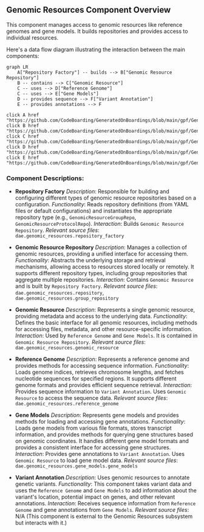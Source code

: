 ## Genomic Resources Component Overview

This component manages access to genomic resources like reference genomes and gene models. It builds repositories and provides access to individual resources.

Here's a data flow diagram illustrating the interaction between the main components:

```mermaid
graph LR
    A["Repository Factory"] -- builds --> B["Genomic Resource Repository"]
    B -- contains --> C["Genomic Resource"]
    C -- uses --> D["Reference Genome"]
    C -- uses --> E["Gene Models"]
    D -- provides sequence --> F["Variant Annotation"]
    E -- provides annotations --> F

click A href "https://github.com/CodeBoarding/GeneratedOnBoardings/blob/main/gpf/Genomic%20Resources.md"
click B href "https://github.com/CodeBoarding/GeneratedOnBoardings/blob/main/gpf/Genomic%20Resources.md"
click C href "https://github.com/CodeBoarding/GeneratedOnBoardings/blob/main/gpf/Genomic%20Resources.md"
click D href "https://github.com/CodeBoarding/GeneratedOnBoardings/blob/main/gpf/Genomic%20Resources.md"
click E href "https://github.com/CodeBoarding/GeneratedOnBoardings/blob/main/gpf/Genomic%20Resources.md"
```

### Component Descriptions:

*   **Repository Factory**
    *Description*: Responsible for building and configuring different types of genomic resource repositories based on a configuration.
    *Functionality*: Reads repository definitions (from YAML files or default configurations) and instantiates the appropriate repository type (e.g., `GenomicResourceGroupRepo`, `GenomicResourceProtocolRepo`).
    *Interaction*: Builds `Genomic Resource Repository`.
    *Relevant source files*: `dae.genomic_resources.repository_factory`

*   **Genomic Resource Repository**
    *Description*: Manages a collection of genomic resources, providing a unified interface for accessing them.
    *Functionality*: Abstracts the underlying storage and retrieval mechanisms, allowing access to resources stored locally or remotely. It supports different repository types, including group repositories that aggregate multiple repositories.
    *Interaction*: Contains `Genomic Resource` and is built by `Repository Factory`.
    *Relevant source files*: `dae.genomic_resources.repository`, `dae.genomic_resources.group_repository`

*   **Genomic Resource**
    *Description*: Represents a single genomic resource, providing metadata and access to the underlying data.
    *Functionality*: Defines the basic interface for all genomic resources, including methods for accessing files, metadata, and other resource-specific information.
    *Interaction*: Used by `Reference Genome` and `Gene Models`. It is contained in `Genomic Resource Repository`.
    *Relevant source files*: `dae.genomic_resources.genomic_resource`

*   **Reference Genome**
    *Description*: Represents a reference genome and provides methods for accessing sequence information.
    *Functionality*: Loads genome indices, retrieves chromosome lengths, and fetches nucleotide sequences for specified regions. It supports different genome formats and provides efficient sequence retrieval.
    *Interaction*: Provides sequence information to `Variant Annotation`. Uses `Genomic Resource` to access the sequence data.
    *Relevant source files*: `dae.genomic_resources.reference_genome`

*   **Gene Models**
    *Description*: Represents gene models and provides methods for loading and accessing gene annotations.
    *Functionality*: Loads gene models from various file formats, stores transcript information, and provides methods for querying gene structures based on genomic coordinates. It handles different gene model formats and provides a consistent interface for accessing gene structures.
    *Interaction*: Provides gene annotations to `Variant Annotation`. Uses `Genomic Resource` to load gene model data.
    *Relevant source files*: `dae.genomic_resources.gene_models.gene_models`

*   **Variant Annotation**
    *Description*: Uses genomic resources to annotate genetic variants.
    *Functionality*: This component takes variant data and uses the `Reference Genome` and `Gene Models` to add information about the variant's location, potential impact on genes, and other relevant annotations.
    *Interaction*: Receives sequence information from `Reference Genome` and gene annotations from `Gene Models`.
    *Relevant source files*: N/A (This component is external to the Genomic Resources subsystem but interacts with it.)
```
